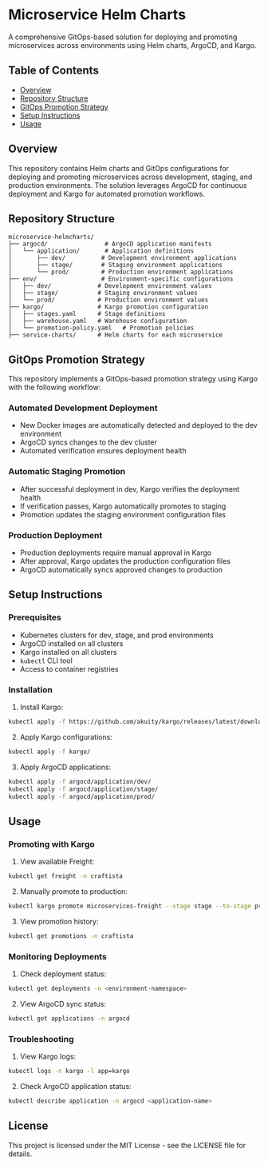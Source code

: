 # Microservice Helm Charts

A comprehensive GitOps-based solution for deploying and promoting microservices across environments using Helm charts, ArgoCD, and Kargo.

## Table of Contents
- [Overview](#overview)
- [Repository Structure](#repository-structure)
- [GitOps Promotion Strategy](#gitops-promotion-strategy)
- [Setup Instructions](#setup-instructions)
- [Usage](#usage)

## Overview

This repository contains Helm charts and GitOps configurations for deploying and promoting microservices across development, staging, and production environments.
The solution leverages ArgoCD for continuous deployment and Kargo for automated promotion workflows.

## Repository Structure

```
microservice-helmcharts/
├── argocd/                # ArgoCD application manifests
│   └── application/       # Application definitions
│       ├── dev/          # Development environment applications
│       ├── stage/        # Staging environment applications
│       └── prod/         # Production environment applications
├── env/                  # Environment-specific configurations
│   ├── dev/             # Development environment values
│   ├── stage/           # Staging environment values
│   └── prod/            # Production environment values
├── kargo/               # Kargo promotion configuration
│   ├── stages.yaml      # Stage definitions
│   ├── warehouse.yaml   # Warehouse configuration
│   └── promotion-policy.yaml   # Promotion policies
├── service-charts/      # Helm charts for each microservice
```

## GitOps Promotion Strategy

This repository implements a GitOps-based promotion strategy using Kargo with the following workflow:

### Automated Development Deployment

- New Docker images are automatically detected and deployed to the dev environment
- ArgoCD syncs changes to the dev cluster
- Automated verification ensures deployment health

### Automatic Staging Promotion

- After successful deployment in dev, Kargo verifies the deployment health
- If verification passes, Kargo automatically promotes to staging
- Promotion updates the staging environment configuration files

### Production Deployment

- Production deployments require manual approval in Kargo
- After approval, Kargo updates the production configuration files
- ArgoCD automatically syncs approved changes to production

## Setup Instructions

### Prerequisites

- Kubernetes clusters for dev, stage, and prod environments
- ArgoCD installed on all clusters
- Kargo installed on all clusters
- `kubectl` CLI tool
- Access to container registries

### Installation

1. Install Kargo:
```bash
kubectl apply -f https://github.com/akuity/kargo/releases/latest/download/install.yaml
```

2. Apply Kargo configurations:
```bash
kubectl apply -f kargo/
```

3. Apply ArgoCD applications:
```bash
kubectl apply -f argocd/application/dev/
kubectl apply -f argocd/application/stage/
kubectl apply -f argocd/application/prod/
```

## Usage

### Promoting with Kargo

1. View available Freight:
```bash
kubectl get freight -n craftista
```

2. Manually promote to production:
```bash
kubectl kargo promote microservices-freight --stage stage --to-stage prod -n craftista
```

3. View promotion history:
```bash
kubectl get promotions -n craftista
```

### Monitoring Deployments

1. Check deployment status:
```bash
kubectl get deployments -n <environment-namespace>
```

2. View ArgoCD sync status:
```bash
kubectl get applications -n argocd
```

### Troubleshooting

1. View Kargo logs:
```bash
kubectl logs -n kargo -l app=kargo
```

2. Check ArgoCD application status:
```bash
kubectl describe application -n argocd <application-name>
```

## License

This project is licensed under the MIT License - see the LICENSE file for details.